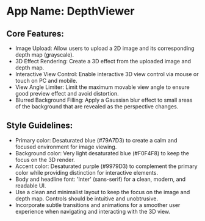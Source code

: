 # **App Name**: DepthViewer

## Core Features:

- Image Upload: Allow users to upload a 2D image and its corresponding depth map (grayscale).
- 3D Effect Rendering: Create a 3D effect from the uploaded image and depth map.
- Interactive View Control: Enable interactive 3D view control via mouse or touch on PC and mobile.
- View Angle Limiter: Limit the maximum movable view angle to ensure good preview effect and avoid distortion.
- Blurred Background Filling: Apply a Gaussian blur effect to small areas of the background that are revealed as the perspective changes.

## Style Guidelines:

- Primary color: Desaturated blue (#79A7D3) to create a calm and focused environment for image viewing.
- Background color: Very light desaturated blue (#F0F4F8) to keep the focus on the 3D render.
- Accent color: Desaturated purple (#9979D3) to complement the primary color while providing distinction for interactive elements.
- Body and headline font: 'Inter' (sans-serif) for a clean, modern, and readable UI.
- Use a clean and minimalist layout to keep the focus on the image and depth map. Controls should be intuitive and unobtrusive.
- Incorporate subtle transitions and animations for a smoother user experience when navigating and interacting with the 3D view.